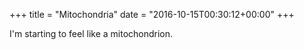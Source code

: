 +++
title = "Mitochondria"
date = "2016-10-15T00:30:12+00:00"
+++

I'm starting to feel like a mitochondrion.
			